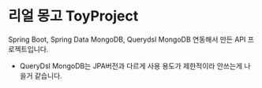 # 리얼 몽고 ToyProject
Spring Boot, Spring Data MongoDB, Querydsl MongoDB 연동해서 만든 API 프로젝트입니다.
* QueryDsl MongoDB는 JPA버전과 다르게 사용 용도가 제한적이라 안쓰는게 나을거 같습니다.
